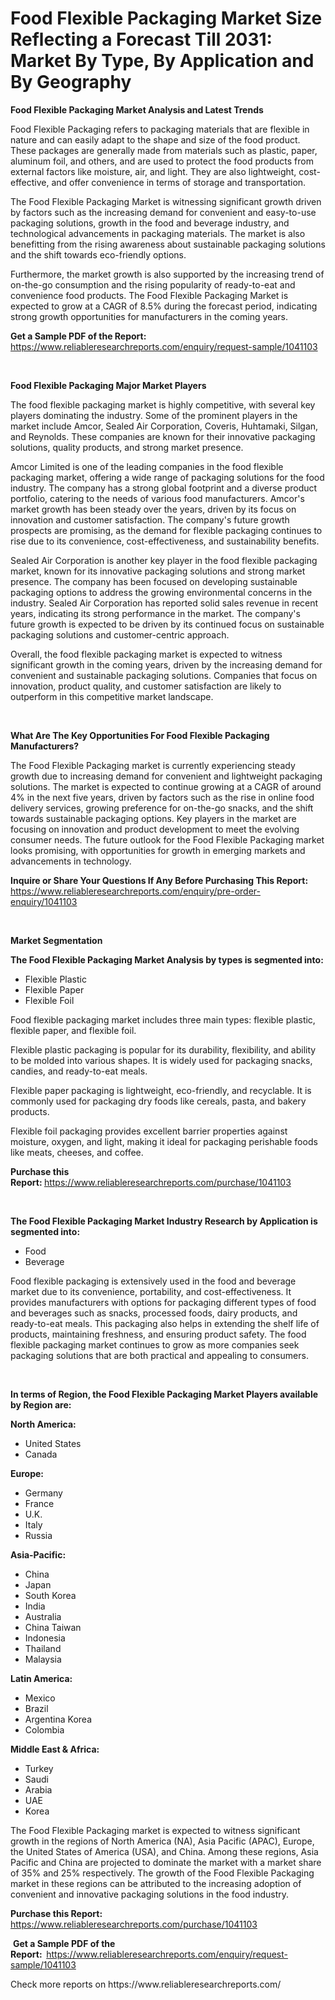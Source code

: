 <p><h1>Food Flexible Packaging Market Size Reflecting a Forecast Till 2031: Market By Type, By Application and By Geography</h1></p><p><strong>Food Flexible Packaging Market Analysis and Latest Trends</strong></p>
<p><p>Food Flexible Packaging refers to packaging materials that are flexible in nature and can easily adapt to the shape and size of the food product. These packages are generally made from materials such as plastic, paper, aluminum foil, and others, and are used to protect the food products from external factors like moisture, air, and light. They are also lightweight, cost-effective, and offer convenience in terms of storage and transportation.</p><p>The Food Flexible Packaging Market is witnessing significant growth driven by factors such as the increasing demand for convenient and easy-to-use packaging solutions, growth in the food and beverage industry, and technological advancements in packaging materials. The market is also benefitting from the rising awareness about sustainable packaging solutions and the shift towards eco-friendly options.</p><p>Furthermore, the market growth is also supported by the increasing trend of on-the-go consumption and the rising popularity of ready-to-eat and convenience food products. The Food Flexible Packaging Market is expected to grow at a CAGR of 8.5% during the forecast period, indicating strong growth opportunities for manufacturers in the coming years.</p></p>
<p><strong>Get a Sample PDF of the Report:&nbsp;</strong> <a href="https://www.reliableresearchreports.com/enquiry/request-sample/1041103">https://www.reliableresearchreports.com/enquiry/request-sample/1041103</a></p>
<p>&nbsp;</p>
<p><strong>Food Flexible Packaging Major Market Players</strong></p>
<p><p>The food flexible packaging market is highly competitive, with several key players dominating the industry. Some of the prominent players in the market include Amcor, Sealed Air Corporation, Coveris, Huhtamaki, Silgan, and Reynolds. These companies are known for their innovative packaging solutions, quality products, and strong market presence.</p><p>Amcor Limited is one of the leading companies in the food flexible packaging market, offering a wide range of packaging solutions for the food industry. The company has a strong global footprint and a diverse product portfolio, catering to the needs of various food manufacturers. Amcor's market growth has been steady over the years, driven by its focus on innovation and customer satisfaction. The company's future growth prospects are promising, as the demand for flexible packaging continues to rise due to its convenience, cost-effectiveness, and sustainability benefits.</p><p>Sealed Air Corporation is another key player in the food flexible packaging market, known for its innovative packaging solutions and strong market presence. The company has been focused on developing sustainable packaging options to address the growing environmental concerns in the industry. Sealed Air Corporation has reported solid sales revenue in recent years, indicating its strong performance in the market. The company's future growth is expected to be driven by its continued focus on sustainable packaging solutions and customer-centric approach.</p><p>Overall, the food flexible packaging market is expected to witness significant growth in the coming years, driven by the increasing demand for convenient and sustainable packaging solutions. Companies that focus on innovation, product quality, and customer satisfaction are likely to outperform in this competitive market landscape.</p></p>
<p>&nbsp;</p>
<p><strong>What Are The Key Opportunities For Food Flexible Packaging Manufacturers?</strong></p>
<p><p>The Food Flexible Packaging market is currently experiencing steady growth due to increasing demand for convenient and lightweight packaging solutions. The market is expected to continue growing at a CAGR of around 4% in the next five years, driven by factors such as the rise in online food delivery services, growing preference for on-the-go snacks, and the shift towards sustainable packaging options. Key players in the market are focusing on innovation and product development to meet the evolving consumer needs. The future outlook for the Food Flexible Packaging market looks promising, with opportunities for growth in emerging markets and advancements in technology.</p></p>
<p><strong>Inquire or Share Your Questions If Any Before Purchasing This Report:</strong> <a href="https://www.reliableresearchreports.com/enquiry/pre-order-enquiry/1041103">https://www.reliableresearchreports.com/enquiry/pre-order-enquiry/1041103</a></p>
<p>&nbsp;</p>
<p><strong>Market Segmentation</strong></p>
<p><strong>The Food Flexible Packaging Market Analysis by types is segmented into:</strong></p>
<p><ul><li>Flexible Plastic</li><li>Flexible Paper</li><li>Flexible Foil</li></ul></p>
<p><p>Food flexible packaging market includes three main types: flexible plastic, flexible paper, and flexible foil. </p><p>Flexible plastic packaging is popular for its durability, flexibility, and ability to be molded into various shapes. It is widely used for packaging snacks, candies, and ready-to-eat meals. </p><p>Flexible paper packaging is lightweight, eco-friendly, and recyclable. It is commonly used for packaging dry foods like cereals, pasta, and bakery products.</p><p>Flexible foil packaging provides excellent barrier properties against moisture, oxygen, and light, making it ideal for packaging perishable foods like meats, cheeses, and coffee.</p></p>
<p><strong>Purchase this Report:&nbsp;</strong><a href="https://www.reliableresearchreports.com/purchase/1041103">https://www.reliableresearchreports.com/purchase/1041103</a></p>
<p>&nbsp;</p>
<p><strong>The Food Flexible Packaging Market Industry Research by Application is segmented into:</strong></p>
<p><ul><li>Food</li><li>Beverage</li></ul></p>
<p><p>Food flexible packaging is extensively used in the food and beverage market due to its convenience, portability, and cost-effectiveness. It provides manufacturers with options for packaging different types of food and beverages such as snacks, processed foods, dairy products, and ready-to-eat meals. This packaging also helps in extending the shelf life of products, maintaining freshness, and ensuring product safety. The food flexible packaging market continues to grow as more companies seek packaging solutions that are both practical and appealing to consumers.</p></p>
<p>&nbsp;</p>
<p><strong>In terms of Region, the Food Flexible Packaging Market Players available by Region are:</strong></p>
<p>
    <p> <strong> North America: </strong>
        <ul>
            <li>United States</li>
            <li>Canada</li>
        </ul>
        </p> 
    <p> <strong> Europe: </strong>
        <ul>
            <li>Germany</li>
            <li>France</li>
            <li>U.K.</li>
            <li>Italy</li>
            <li>Russia</li>
        </ul>
        </p> 
    <p> <strong> Asia-Pacific: </strong>
        <ul>
            <li>China</li>
            <li>Japan</li>
            <li>South Korea</li>
            <li>India</li>
            <li>Australia</li>
            <li>China Taiwan</li>
            <li>Indonesia</li>
            <li>Thailand</li>
            <li>Malaysia</li>
        </ul>
        </p> 
    <p> <strong> Latin America: </strong>
        <ul>
            <li>Mexico</li>
            <li>Brazil</li>
            <li>Argentina Korea</li>
            <li>Colombia</li>
        </ul>
        </p> 
    <p> <strong> Middle East & Africa: </strong>
        <ul>
            <li>Turkey</li>
            <li>Saudi</li>
            <li>Arabia</li>
            <li>UAE</li>
            <li>Korea</li>
        </ul>
    </p>
    </p>
<p><p>The Food Flexible Packaging market is expected to witness significant growth in the regions of North America (NA), Asia Pacific (APAC), Europe, the United States of America (USA), and China. Among these regions, Asia Pacific and China are projected to dominate the market with a market share of 35% and 25% respectively. The growth of the Food Flexible Packaging market in these regions can be attributed to the increasing adoption of convenient and innovative packaging solutions in the food industry.</p></p>
<p><strong>Purchase this Report: </strong><a href="https://www.reliableresearchreports.com/purchase/1041103">https://www.reliableresearchreports.com/purchase/1041103</a></p>
<p>&nbsp;<strong>Get a Sample PDF of the Report:&nbsp;&nbsp;</strong><a href="https://www.reliableresearchreports.com/enquiry/request-sample/1041103">https://www.reliableresearchreports.com/enquiry/request-sample/1041103</a></p>
<p><strong></strong></p>
<p>Check more reports on https://www.reliableresearchreports.com/</p>